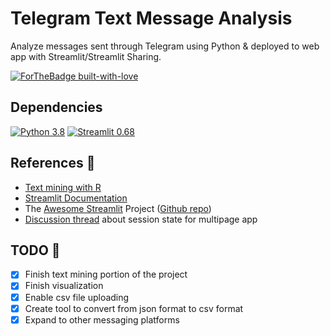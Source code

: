 # Telegram Text Message Analysis

Analyze messages sent through Telegram using Python & deployed to web app with Streamlit/Streamlit Sharing.

[![ForTheBadge built-with-love](http://ForTheBadge.com/images/badges/built-with-love.svg)](https://GitHub.com/truonghm/)

## Dependencies
[![Python 3.8](https://img.shields.io/badge/python-3.8-blue.svg)](https://www.python.org/downloads/release/python-380/)
[![Streamlit 0.68](https://img.shields.io/badge/streamlit-0.68-red.svg)](https://discuss.streamlit.io/t/version-0-68-0-the-1-year-anniversary-release/6116)

## References :notebook:
- [Text mining with R](https://www.tidytextmining.com/)
- [Streamlit Documentation](https://docs.streamlit.io/)
- The [Awesome Streamlit](https://awesome-streamlit.org/) Project ([Github repo](https://github.com/MarcSkovMadsen/awesome-streamlit))
- [Discussion thread](https://discuss.streamlit.io/t/multi-page-app-with-session-state/3074) about session state for multipage app

## TODO :runner:
- [X] Finish text mining portion of the project
- [X] Finish visualization
- [X] Enable csv file uploading
- [X] Create tool to convert from json format to csv format
- [X] Expand to other messaging platforms

